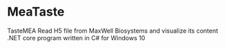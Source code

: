 # MeaTaste

TasteMEA 
Read H5 file from MaxWell Biosystems and visualize its content
.NET core program written in C# for Windows 10
